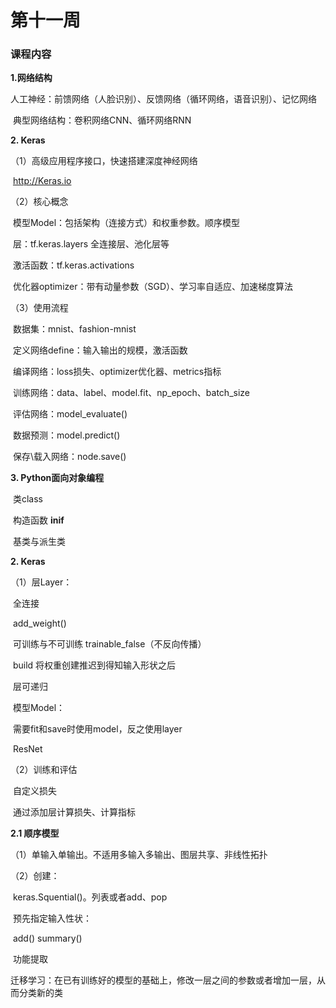 # 第十一周

 

### 课程内容

**1.网络结构**

​		人工神经：前馈网络（人脸识别）、反馈网络（循环网络，语音识别）、记忆网络

​		典型网络结构：卷积网络CNN、循环网络RNN

**2. Keras**

（1）高级应用程序接口，快速搭建深度神经网络

​		http://Keras.io

（2）核心概念

​		模型Model：包括架构（连接方式）和权重参数。顺序模型

​		层：tf.keras.layers 全连接层、池化层等

​		激活函数：tf.keras.activations

​		优化器optimizer：带有动量参数（SGD）、学习率自适应、加速梯度算法

（3）使用流程

​		数据集：mnist、fashion-mnist

​		定义网络define：输入输出的规模，激活函数

​		编译网络：loss损失、optimizer优化器、metrics指标

​		训练网络：data、label、model.fit、np_epoch、batch_size

​		评估网络：model_evaluate()

​		数据预测：model.predict()

​		保存\载入网络：node.save()

**3. Python面向对象编程**

​		类class

​		构造函数 __inif__

​		基类与派生类 

**2. Keras**

（1）层Layer：

​		全连接

​		add_weight()

​		可训练与不可训练 trainable_false（不反向传播）

​		build 将权重创建推迟到得知输入形状之后

​		层可递归

​		模型Model：

​		需要fit和save时使用model，反之使用layer

​		ResNet

（2）训练和评估

​		自定义损失

​		通过添加层计算损失、计算指标

**2.1 顺序模型**

（1）单输入单输出。不适用多输入多输出、图层共享、非线性拓扑

（2）创建：

​		keras.Squential()。列表或者add、pop

​		预先指定输入性状：

​		add() summary()

​		功能提取

​		迁移学习：在已有训练好的模型的基础上，修改一层之间的参数或者增加一层，从而分类新的类

​		